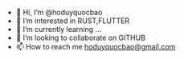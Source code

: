 - 👋 Hi, I’m @hoduyquocbao
- 👀 I’m interested in RUST,FLUTTER
- 🌱 I’m currently learning ...
- 💞️ I’m looking to collaborate on GITHUB
- 📫 How to reach me hoduyquocbao@gmail.com

<!---
hoduyquocbao/hoduyquocbao is a ✨ special ✨ repository because its `README.md` (this file) appears on your GitHub profile.
You can click the Preview link to take a look at your changes.
--->
